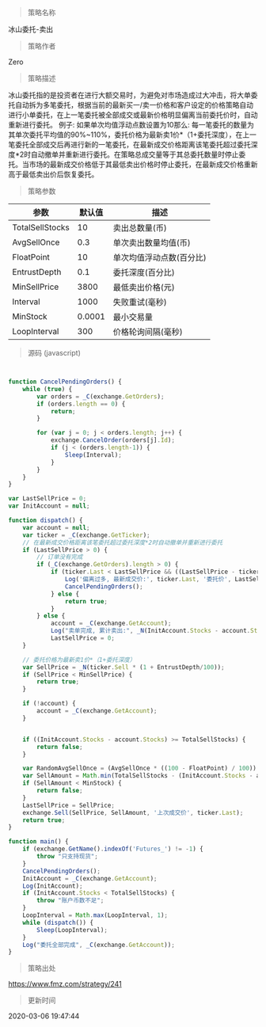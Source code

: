 
> 策略名称

冰山委托-卖出

> 策略作者

Zero

> 策略描述

冰山委托指的是投资者在进行大额交易时，为避免对市场造成过大冲击，将大单委托自动拆为多笔委托，根据当前的最新买一/卖一价格和客户设定的价格策略自动进行小单委托，在上一笔委托被全部成交或最新价格明显偏离当前委托价时，自动重新进行委托。
例子:
如果单次均值浮动点数设置为10那么:
每一笔委托的数量为其单次委托平均值的90%~110%，委托价格为最新卖1价*（1+委托深度），在上一笔委托全部成交后再进行新的一笔委托，在最新成交价格距离该笔委托超过委托深度*2时自动撤单并重新进行委托。在策略总成交量等于其总委托数量时停止委托。当市场的最新成交价格低于其最低卖出价格时停止委托，在最新成交价格重新高于最低卖出价后恢复委托。

> 策略参数



|参数|默认值|描述|
|----|----|----|
|TotalSellStocks|10|卖出总数量(币)|
|AvgSellOnce|0.3|单次卖出数量均值(币)|
|FloatPoint|10|单次均值浮动点数(百分比)|
|EntrustDepth|0.1|委托深度(百分比)|
|MinSellPrice|3800|最低卖出价格(元)|
|Interval|1000|失败重试(毫秒)|
|MinStock|0.0001|最小交易量|
|LoopInterval|300|价格轮询间隔(毫秒)|


> 源码 (javascript)

``` javascript


function CancelPendingOrders() {
    while (true) {
        var orders = _C(exchange.GetOrders);
        if (orders.length == 0) {
            return;
        }

        for (var j = 0; j < orders.length; j++) {
            exchange.CancelOrder(orders[j].Id);
            if (j < (orders.length-1)) {
                Sleep(Interval);
            }
        }
    }
}

var LastSellPrice = 0;
var InitAccount = null;

function dispatch() {
    var account = null;
    var ticker = _C(exchange.GetTicker);
    // 在最新成交价格距离该笔委托超过委托深度*2时自动撤单并重新进行委托
    if (LastSellPrice > 0) {
        // 订单没有完成
        if (_C(exchange.GetOrders).length > 0) {
            if (ticker.Last < LastSellPrice && ((LastSellPrice - ticker.Last) / ticker.Last) > (2*(EntrustDepth/100))) {
                Log('偏离过多, 最新成交价:', ticker.Last, '委托价', LastSellPrice);
                CancelPendingOrders();
            } else {
                return true;
            }
        } else {
            account = _C(exchange.GetAccount);
            Log("卖单完成, 累计卖出:", _N(InitAccount.Stocks - account.Stocks), "平均卖出价:", _N((account.Balance - InitAccount.Balance) / (InitAccount.Stocks - account.Stocks))); }
            LastSellPrice = 0;
    }

    // 委托价格为最新卖1价*（1+委托深度）
    var SellPrice = _N(ticker.Sell * (1 + EntrustDepth/100));
    if (SellPrice < MinSellPrice) {
        return true;
    }

    if (!account) {
        account = _C(exchange.GetAccount);
    }


    if ((InitAccount.Stocks - account.Stocks) >= TotalSellStocks) {
        return false;
    }

    var RandomAvgSellOnce = (AvgSellOnce * ((100 - FloatPoint) / 100)) + (((FloatPoint * 2) / 100) * AvgSellOnce * Math.random());
    var SellAmount = Math.min(TotalSellStocks - (InitAccount.Stocks - account.Stocks), RandomAvgSellOnce);
    if (SellAmount < MinStock) {
        return false;
    }
    LastSellPrice = SellPrice;
    exchange.Sell(SellPrice, SellAmount, '上次成交价', ticker.Last);
    return true;
}

function main() {
    if (exchange.GetName().indexOf('Futures_') != -1) {
        throw "只支持现货";
    }
    CancelPendingOrders();
    InitAccount = _C(exchange.GetAccount);
    Log(InitAccount);
    if (InitAccount.Stocks < TotalSellStocks) {
        throw "账户币数不足";
    }
    LoopInterval = Math.max(LoopInterval, 1);
    while (dispatch()) {
        Sleep(LoopInterval);
    }
    Log("委托全部完成", _C(exchange.GetAccount));
}


```

> 策略出处

https://www.fmz.com/strategy/241

> 更新时间

2020-03-06 19:47:44
